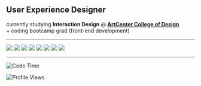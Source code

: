 ## User Experience Designer
<div> currently studying <strong>Interaction Design</strong> @ <strong><a href="https://www.artcenter.edu/">ArtCenter College of Design</a></strong></div>

<div> + coding bootcamp grad (front-end development) </div> 

<hr />

<div style="flex">
 <img src="https://img.shields.io/badge/Typescript-3178C6?style=flat-square&logo=Typescript&logoColor=white"/>
 <img src="https://img.shields.io/badge/Storybook-FF4785?style=flat-square&logo=Storybook&logoColor=white"/>
 <img src="https://img.shields.io/badge/React-61DAFB?style=flat-square&logo=React&logoColor=black"/>
 <img src="https://img.shields.io/badge/JavaScript-F7DF1E?style=flat-square&logo=javascript&logoColor=black"/>
 <img src="https://img.shields.io/badge/styled components-DB7093?style=flat-square&logo=styled-components&logoColor=white"/>
 <img src="https://img.shields.io/badge/Sass-CC6699?style=flat-square&logo=Sass&logoColor=white"/>
 <img src="https://img.shields.io/badge/Tailwind CSS-06B6D4?style=flat-square&logo=Tailwind CSS&logoColor=white"/>
 <img src="https://img.shields.io/badge/CSS3-1572B6?style=flat-square&logo=css3&logoColor=white"/>
</div>

<hr />


![Code Time](http://img.shields.io/badge/Code%20Time-315%20hrs%2023%20mins-blue)

![Profile Views](http://img.shields.io/badge/Profile%20Views-34-blue)


<!--
**ggkim0614/ggkim0614** is a ✨ _special_ ✨ repository because its `README.md` (this file) appears on your GitHub profile.

Here are some ideas to get you started:

- 🔭 I’m currently working on ...
- 🌱 I’m currently learning ...
- 👯 I’m looking to collaborate on ...
- 🤔 I’m looking for help with ...
- 💬 Ask me about ...
- 📫 How to reach me: ...
- 😄 Pronouns: ...
- ⚡ Fun fact: ...
-->
